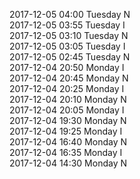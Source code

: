 2017-12-05 04:00 Tuesday  N  
2017-12-05 03:55 Tuesday  I  
2017-12-05 03:10 Tuesday  N  
2017-12-05 03:05 Tuesday  I  
2017-12-05 02:45 Tuesday  N  
2017-12-04 20:50 Monday  I  
2017-12-04 20:45 Monday  N  
2017-12-04 20:25 Monday  I  
2017-12-04 20:10 Monday  N  
2017-12-04 20:05 Monday  I  
2017-12-04 19:30 Monday  N  
2017-12-04 19:25 Monday  I  
2017-12-04 16:40 Monday  N  
2017-12-04 16:35 Monday  I  
2017-12-04 14:30 Monday  N  
